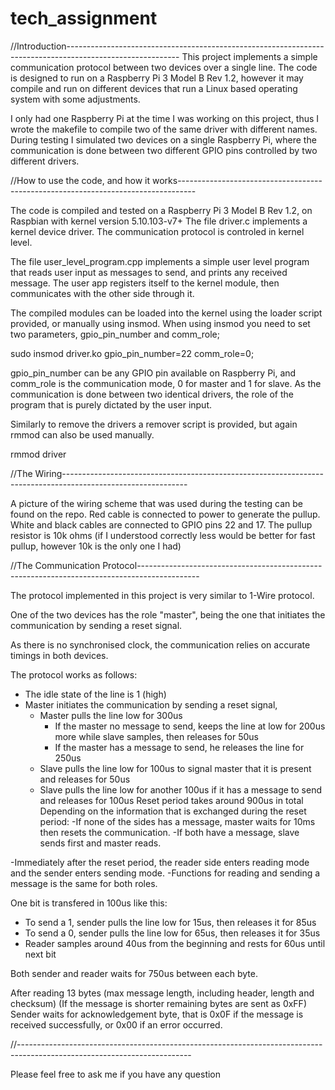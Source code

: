 # tech_assignment


//Introduction----------------------------------------------------------------------------------------------------------
This project implements a simple communication protocol between two devices over a single line.
The code is designed to run on a Raspberry Pi 3 Model B Rev 1.2, however it may compile and run on different devices that
run a Linux based operating system with some adjustments.

I only had one Raspberry Pi at the time I was working on this project, thus I wrote the makefile to compile two of the same
driver with different names. During testing I simulated two devices on a single Raspberry Pi, where the communication is
done between two different GPIO pins controlled by two different drivers.

//How to use the code, and how it works----------------------------------------------------------------------------------

The code is compiled and tested on a Raspberry Pi 3 Model B Rev 1.2, on Raspbian with kernel version 5.10.103-v7+
The file driver.c implements a kernel device driver. The communication protocol is controled in kernel level.

The file user_level_program.cpp implements a simple user level program that reads user input as messages to send, and prints
any received message. The user app registers itself to the kernel module, then communicates with the other side through it.

The compiled modules can be loaded into the kernel using the loader script provided, or manually using insmod.
When using insmod you need to set two parameters, gpio_pin_number and comm_role;

sudo insmod driver.ko gpio_pin_number=22 comm_role=0;

gpio_pin_number can be any GPIO pin available on Raspberry Pi, and comm_role is the communication mode, 0 for master and 1 for slave.
As the communication is done between two identical drivers, the role of the program that is purely dictated by the user input.

Similarly to remove the drivers a remover script is provided, but again rmmod can also be used manually.

rmmod driver

//The Wiring-------------------------------------------------------------------------------------------------------------

A picture of the wiring scheme that was used during the testing can be found on the repo.
Red cable is connected to power to generate the pullup.
White and black cables are connected to GPIO pins 22 and 17.
The pullup resistor is 10k ohms (if I understood correctly less would be better for fast pullup, however 10k is the only one I had)

//The Communication Protocol---------------------------------------------------------------------------------------------

The protocol implemented in this project is very similar to 1-Wire protocol.

One of the two devices has the role "master", being the one that initiates the communication by sending a reset signal.

As there is no synchronised clock, the communication relies on accurate timings in both devices.

The protocol works as follows:
- The idle state of the line is 1 (high)
- Master initiates the communication by sending a reset signal,
    - Master pulls the line low for 300us
        - If the master no message to send, keeps the line at low for 200us more while slave samples, then releases for 50us
        - If the master has a message to send, he releases the line for 250us 
    - Slave pulls the line low for 100us to signal master that it is present and releases for 50us
    - Slave pulls the line low for another 100us if it has a message to send and releases for 100us
Reset period takes around 900us in total
Depending on the information that is exchanged during the reset period:
-If none of the sides has a message, master waits for 10ms then resets the communication.
-If both have a message, slave sends first and master reads.

-Immediately after the reset period, the reader side enters reading mode and the sender enters sending mode.
-Functions for reading and sending a message is the same for both roles.

One bit is transfered in 100us like this:
- To send a 1, sender pulls the line low for 15us, then releases it for 85us
- To send a 0, sender pulls the line low for 65us, then releases it for 35us
- Reader samples around 40us from the beginning and rests for 60us until next bit

Both sender and reader waits for 750us between each byte.

After reading 13 bytes (max message length, including header, length and checksum) (If the message is shorter remaining bytes are sent as 0xFF)
Sender waits for acknowledgement byte, that is 0x0F if the message is received successfully, or 0x00 if an error occurred.

//-------------------------------------------------------------------------------------------------------------------------

Please feel free to ask me if you have any question